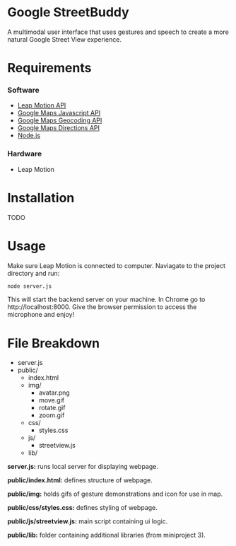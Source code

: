 # **Google StreetBuddy**

A multimodal user interface that uses gestures and speech to create a more natural Google Street View experience.

#  Requirements
### Software
* [Leap Motion API](https://developer-archive.leapmotion.com/documentation/javascript/api/Leap_Classes.html)
* [Google Maps Javascript API](https://developers.google.com/maps/documentation/javascript/overview)
* [Google Maps Geocoding API](https://developers.google.com/maps/documentation/geocoding/overview)
* [Google Maps Directions API](https://developers.google.com/maps/documentation/directions/overview)
* [Node.js](https://nodejs.org/en/)

### Hardware
* Leap Motion

# Installation
TODO

# Usage
Make sure Leap Motion is connected to computer. Naviagate to the project directory and run:
```bash
node server.js
```
This will start the backend server on your machine. In Chrome go to http://localhost:8000. Give the browser permission to access the microphone and enjoy!

# File Breakdown
* server.js
* public/
    * index.html
    * img/
        * avatar.png
        * move.gif
        * rotate.gif
        * zoom.gif
    * css/
        * styles.css
    * js/
        * streetview.js
    * lib/

**server.js:** runs local server for displaying webpage.

**public/index.html:** defines structure of webpage.

**public/img:** holds gifs of gesture demonstrations and icon for use in map.

**public/css/styles.css:** defines styling of webpage.

**public/js/streetview.js:** main script containing ui logic.

**public/lib:** folder containing additional libraries (from miniproject 3).